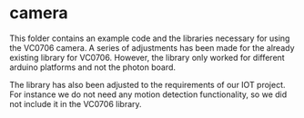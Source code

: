 # camera

This folder contains an example code and the libraries necessary for using the VC0706 camera.
A series of adjustments has been made for the already existing library for VC0706. However, the library only worked for different arduino platforms and not the photon board.

The library has also been adjusted to the requirements of our IOT project. For instance we do not need any motion detection functionality, so we did not include it in the VC0706 library.
